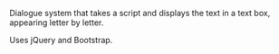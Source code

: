 Dialogue system that takes a script and displays the text in a text box, appearing letter by letter.

Uses jQuery and Bootstrap.
